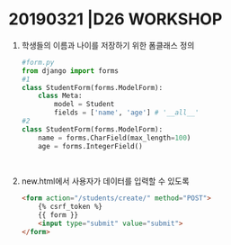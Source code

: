 # 20190321 |D26 WORKSHOP

1. 학생들의 이름과 나이를 저장하기 위한 폼클래스 정의

   ```python
   #form.py
   from django import forms
   #1
   class StudentForm(forms.ModelForm):
       class Meta:
           model = Student
           fields = ['name', 'age'] # '__all__'
   #2    
   class StudentForm(forms.ModelForm):
       name = forms.CharField(max_length=100)
       age = forms.IntegerField()
       
       
   ```

   

2. new.html에서 사용자가 데이터를 입력할 수 있도록

   ```html
   <form action="/students/create/" method="POST">
       {% csrf_token %}
       {{ form }}
       <input type="submit" value="submit">
   </form>
   ```

   

   